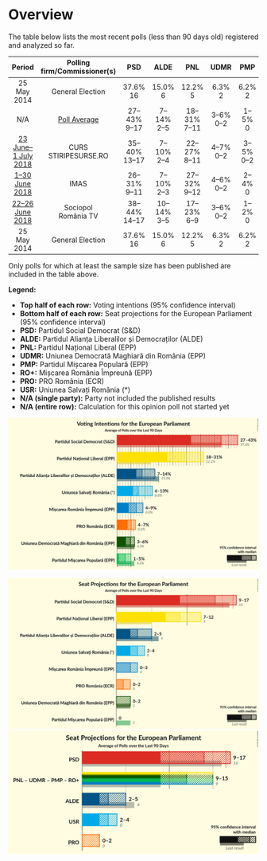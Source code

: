 # Overview

The table below lists the most recent polls (less than 90 days old) registered and analyzed so far.

| Period     | Polling firm/Commissioner(s) | PSD | ALDE | PNL | UDMR | PMP | RO+ | PRO | USR |
|:----------:|:----------------------------:|:--:|:--:|:--:|:--:|:--:|:--:|:--:|:--:|
| 25 May 2014 | General Election | 37.6% <br> 16 | 15.0% <br> 6 | 12.2% <br> 5 | 6.3% <br> 2 | 6.2% <br> 2 | 0.0% <br> 0 | 0.0% <br> 0 | 0.0% <br> 0 |
| N/A | [Poll Average](average.html) | 27–43% <br> 9–17 | 7–14% <br> 2–5 | 18–31% <br> 7–11 | 3–6% <br> 0–2 | 1–5% <br> 0 | 4–9% <br> 0–3 | 4–7% <br> 0–2 | 6–13% <br> 2–4 |
| [23 June–1 July 2018](2018-07-01-CURS.html) | CURS <br> STIRIPESURSE.RO | 35–40% <br> 13–17 | 7–10% <br> 2–4 | 22–27% <br> 8–11 | 4–7% <br> 0–2 | 3–5% <br> 0–2 | 4–7% <br> 0–2 | 4–7% <br> 0–2 | 6–9% <br> 2–3 |
| [1–30 June 2018](2018-06-30-IMAS.html) | IMAS | 26–31% <br> 9–11 | 7–10% <br> 2–3 | 27–32% <br> 9–12 | 4–6% <br> 0–2 | 2–4% <br> 0 | 7–10% <br> 2–3 | N/A <br> N/A | 10–13% <br> 3–5 |
| [22–26 June 2018](2018-06-26-Sociopol.html) | Sociopol <br> România TV | 38–44% <br> 14–17 | 10–14% <br> 3–5 | 17–23% <br> 6–9 | 3–6% <br> 0–2 | 1–2% <br> 0 | 6–9% <br> 2–3 | 4–7% <br> 0–2 | 6–9% <br> 2–3 |
| 25 May 2014 | General Election | 37.6% <br> 16 | 15.0% <br> 6 | 12.2% <br> 5 | 6.3% <br> 2 | 6.2% <br> 2 | 0.0% <br> 0 | 0.0% <br> 0 | 0.0% <br> 0 |

Only polls for which at least the sample size has been published are included in the table above.

**Legend:**
+ **Top half of each row:** Voting intentions (95% confidence interval)
+ **Bottom half of each row:** Seat projections for the European Parliament (95% confidence interval)
+ **PSD:** Partidul Social Democrat (S&D)
+ **ALDE:** Partidul Alianța Liberalilor și Democraților (ALDE)
+ **PNL:** Partidul Național Liberal (EPP)
+ **UDMR:** Uniunea Democrată Maghiară din România (EPP)
+ **PMP:** Partidul Mișcarea Populară (EPP)
+ **RO+:** Mișcarea România Împreună (EPP)
+ **PRO:** PRO România (ECR)
+ **USR:** Uniunea Salvați România (*)
+ **N/A (single party):** Party not included the published results
+ **N/A (entire row):** Calculation for this opinion poll not started yet


![Graph with voting intentions not yet produced](average.png "Voting Intentions")

![Graph with seats not yet produced](average-seats.png "Seats")
![Graph with coalitions seats not yet produced](average-coalitions-seats.png "Coalitions Seats")
